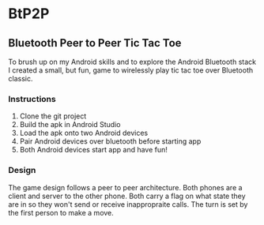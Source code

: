 # BtP2P
## Bluetooth Peer to Peer Tic Tac Toe

To brush up on my Android skills and to explore the Android Bluetooth stack I created a small, but fun, game to wirelessly play tic tac toe over Bluetooth classic.

### Instructions
1. Clone the git project
2. Build the apk in Android Studio
3. Load the apk onto two Android devices
4. Pair Android devices over bluetooth before starting app
5. Both Android devices start app and have fun!

### Design
The game design follows a peer to peer architecture. Both phones are a client and server to the other phone. Both carry a flag on what state they are in so they won't send or receive inappropraite calls. The turn is set by the first person to make a move.
